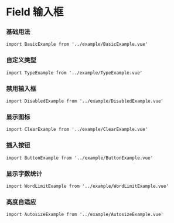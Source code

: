 # Field 输入框

### 基础用法

```demo
import BasicExample from '../example/BasicExample.vue'
```

### 自定义类型

```demo
import TypeExample from '../example/TypeExample.vue'
```

### 禁用输入框

```demo
import DisabledExample from '../example/DisabledExample.vue'
```

### 显示图标

```demo
import ClearExample from '../example/ClearExample.vue'
```

### 插入按钮

```demo
import ButtonExample from '../example/ButtonExample.vue'
```

### 显示字数统计

```demo
import WordLimitExample from '../example/WordLimitExample.vue'
```

### 高度自适应

```demo
import AutosizeExample from '../example/AutosizeExample.vue'
```
